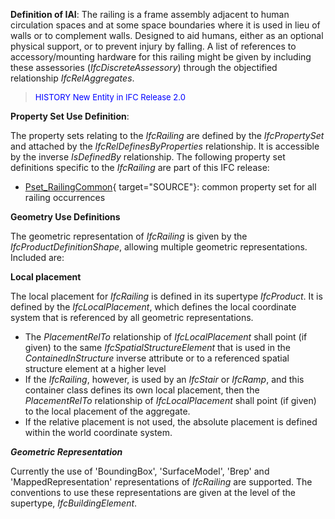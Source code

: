 ﻿**Definition of IAI**: The railing is a frame assembly adjacent to human circulation spaces and at some space boundaries where it is used in lieu of walls or to complement walls. Designed to aid humans, either as an optional physical support, or to prevent injury by falling. A list of references to accessory/mounting hardware for this railing might be given by including these assessories (_IfcDiscreteAssessory_) through the objectified relationship _IfcRelAggregates_.

> <font color="#0000FF" size="-1">HISTORY New Entity in IFC Release 2.0
		  </font>
>

****Property Set Use Definition****:

The property sets relating to the _IfcRailing_ are defined by the _IfcPropertySet_ and attached by the _IfcRelDefinesByProperties_ relationship. It is accessible by the inverse _IsDefinedBy_ relationship. The following property set definitions specific to the _IfcRailing_ are part of this IFC release:

* [Pset_RailingCommon](../../psd/IfcSharedBldgElements/Pset_RailingCommon.xml){ target="SOURCE"}: common property set for all railing occurrences

****Geometry Use Definitions****

The geometric representation of _IfcRailing_ is given by the _IfcProductDefinitionShape_, allowing multiple geometric representations. Included are:

**Local placement**

The local placement for _IfcRailing_ is defined in its supertype _IfcProduct_. It is defined by the _IfcLocalPlacement_, which defines the local coordinate system that is referenced by all geometric representations.

* The _PlacementRelTo_ relationship of _IfcLocalPlacement_ shall point (if given) to the same _IfcSpatialStructureElement_ that is used in the _ContainedInStructure_ inverse attribute or to a referenced spatial structure element at a higher level
* If the _IfcRailing_, however, is used by an _IfcStair_ or _IfcRamp_, and this container class defines its own local placement, then the _PlacementRelTo_ relationship of _IfcLocalPlacement_ shall point (if given) to the local placement of the aggregate.
* If the relative placement is not used, the absolute placement is defined within the world coordinate system. 

**_Geometric Representation_**

Currently the use of 'BoundingBox', 'SurfaceModel', 'Brep' and 'MappedRepresentation' representations of _IfcRailing_ are supported. The conventions to use these representations are given at the level of the supertype, _IfcBuildingElement_.